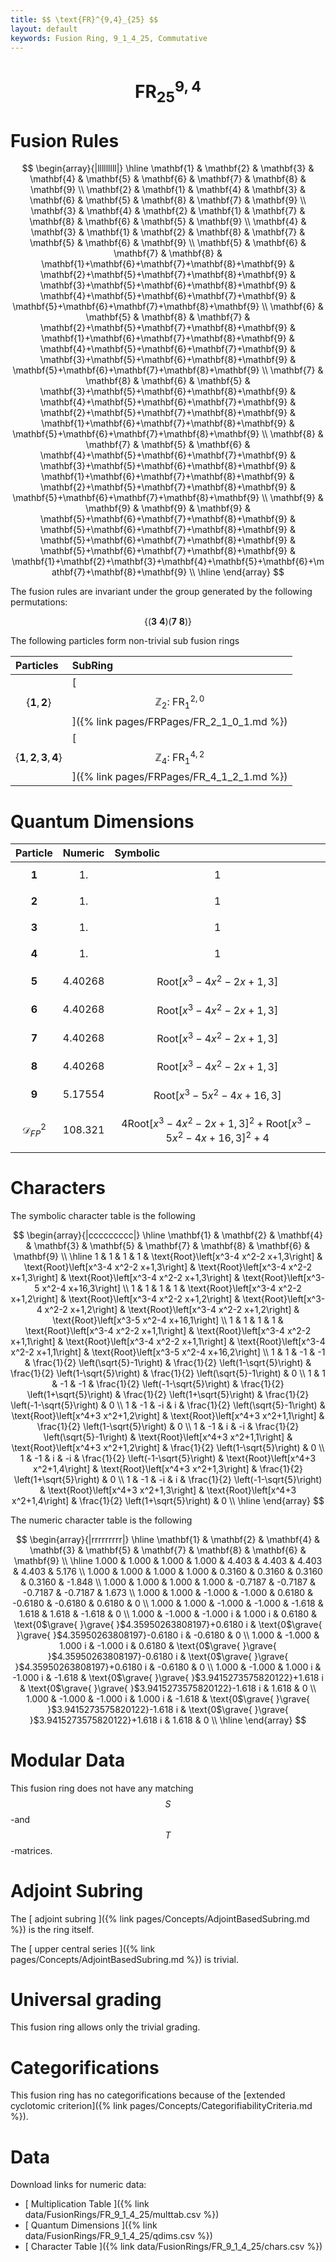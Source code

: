 ```yaml
---
title: $$ \text{FR}^{9,4}_{25} $$
layout: default
keywords: Fusion Ring, 9_1_4_25, Commutative
---
```

# $$ \text{FR}^{9,4}_{25} $$


# Fusion Rules

$$
\begin{array}{|lllllllll|}
\hline
 \mathbf{1} & \mathbf{2} & \mathbf{3} & \mathbf{4} & \mathbf{5} & \mathbf{6} & \mathbf{7} & \mathbf{8} & \mathbf{9} \\
 \mathbf{2} & \mathbf{1} & \mathbf{4} & \mathbf{3} & \mathbf{6} & \mathbf{5} & \mathbf{8} & \mathbf{7} & \mathbf{9} \\
 \mathbf{3} & \mathbf{4} & \mathbf{2} & \mathbf{1} & \mathbf{7} & \mathbf{8} & \mathbf{6} & \mathbf{5} & \mathbf{9} \\
 \mathbf{4} & \mathbf{3} & \mathbf{1} & \mathbf{2} & \mathbf{8} & \mathbf{7} & \mathbf{5} & \mathbf{6} & \mathbf{9} \\
 \mathbf{5} & \mathbf{6} & \mathbf{7} & \mathbf{8} & \mathbf{1}+\mathbf{6}+\mathbf{7}+\mathbf{8}+\mathbf{9} & \mathbf{2}+\mathbf{5}+\mathbf{7}+\mathbf{8}+\mathbf{9} & \mathbf{3}+\mathbf{5}+\mathbf{6}+\mathbf{8}+\mathbf{9} & \mathbf{4}+\mathbf{5}+\mathbf{6}+\mathbf{7}+\mathbf{9} & \mathbf{5}+\mathbf{6}+\mathbf{7}+\mathbf{8}+\mathbf{9} \\
 \mathbf{6} & \mathbf{5} & \mathbf{8} & \mathbf{7} & \mathbf{2}+\mathbf{5}+\mathbf{7}+\mathbf{8}+\mathbf{9} & \mathbf{1}+\mathbf{6}+\mathbf{7}+\mathbf{8}+\mathbf{9} & \mathbf{4}+\mathbf{5}+\mathbf{6}+\mathbf{7}+\mathbf{9} & \mathbf{3}+\mathbf{5}+\mathbf{6}+\mathbf{8}+\mathbf{9} & \mathbf{5}+\mathbf{6}+\mathbf{7}+\mathbf{8}+\mathbf{9} \\
 \mathbf{7} & \mathbf{8} & \mathbf{6} & \mathbf{5} & \mathbf{3}+\mathbf{5}+\mathbf{6}+\mathbf{8}+\mathbf{9} & \mathbf{4}+\mathbf{5}+\mathbf{6}+\mathbf{7}+\mathbf{9} & \mathbf{2}+\mathbf{5}+\mathbf{7}+\mathbf{8}+\mathbf{9} & \mathbf{1}+\mathbf{6}+\mathbf{7}+\mathbf{8}+\mathbf{9} & \mathbf{5}+\mathbf{6}+\mathbf{7}+\mathbf{8}+\mathbf{9} \\
 \mathbf{8} & \mathbf{7} & \mathbf{5} & \mathbf{6} & \mathbf{4}+\mathbf{5}+\mathbf{6}+\mathbf{7}+\mathbf{9} & \mathbf{3}+\mathbf{5}+\mathbf{6}+\mathbf{8}+\mathbf{9} & \mathbf{1}+\mathbf{6}+\mathbf{7}+\mathbf{8}+\mathbf{9} & \mathbf{2}+\mathbf{5}+\mathbf{7}+\mathbf{8}+\mathbf{9} & \mathbf{5}+\mathbf{6}+\mathbf{7}+\mathbf{8}+\mathbf{9} \\
 \mathbf{9} & \mathbf{9} & \mathbf{9} & \mathbf{9} & \mathbf{5}+\mathbf{6}+\mathbf{7}+\mathbf{8}+\mathbf{9} & \mathbf{5}+\mathbf{6}+\mathbf{7}+\mathbf{8}+\mathbf{9} & \mathbf{5}+\mathbf{6}+\mathbf{7}+\mathbf{8}+\mathbf{9} & \mathbf{5}+\mathbf{6}+\mathbf{7}+\mathbf{8}+\mathbf{9} & \mathbf{1}+\mathbf{2}+\mathbf{3}+\mathbf{4}+\mathbf{5}+\mathbf{6}+\mathbf{7}+\mathbf{8}+\mathbf{9} \\
\hline
\end{array}
$$


The fusion rules are invariant under the group generated by the following permutations:

$$ \{(\mathbf{3} \  \mathbf{4}) (\mathbf{7} \  \mathbf{8})\} $$


The following particles form non-trivial sub fusion rings

| Particles | SubRing |
| :------ | :------ |
| $$ \{\mathbf{1},\mathbf{2}\} $$ | [ $$ \mathbb{Z}_2:\ \text{FR}^{2,0}_{1} $$ ]({% link pages/FRPages/FR_2_1_0_1.md %}) |
| $$ \{\mathbf{1},\mathbf{2},\mathbf{3},\mathbf{4}\} $$ | [ $$ \mathbb{Z}_4:\ \text{FR}^{4,2}_{1} $$ ]({% link pages/FRPages/FR_4_1_2_1.md %}) |

# Quantum Dimensions

| Particle | Numeric | Symbolic |
| :------ | :------ | :------ |
| $$ \mathbf{1} $$ | $$ 1. $$ | $$ 1 $$ |
| $$ \mathbf{2} $$ | $$ 1. $$ | $$ 1 $$ |
| $$ \mathbf{3} $$ | $$ 1. $$ | $$ 1 $$ |
| $$ \mathbf{4} $$ | $$ 1. $$ | $$ 1 $$ |
| $$ \mathbf{5} $$ | $$ 4.40268 $$ | $$ \text{Root}\left[x^3-4 x^2-2 x+1,3\right] $$ |
| $$ \mathbf{6} $$ | $$ 4.40268 $$ | $$ \text{Root}\left[x^3-4 x^2-2 x+1,3\right] $$ |
| $$ \mathbf{7} $$ | $$ 4.40268 $$ | $$ \text{Root}\left[x^3-4 x^2-2 x+1,3\right] $$ |
| $$ \mathbf{8} $$ | $$ 4.40268 $$ | $$ \text{Root}\left[x^3-4 x^2-2 x+1,3\right] $$ |
| $$ \mathbf{9} $$ | $$ 5.17554 $$ | $$ \text{Root}\left[x^3-5 x^2-4 x+16,3\right] $$ |
| $$ \mathcal{D}_{FP}^2 $$ | $$ 108.321 $$ | $$ 4 \text{Root}\left[x^3-4 x^2-2 x+1,3\right]^2+\text{Root}\left[x^3-5 x^2-4 x+16,3\right]^2+4 $$ |

# Characters

The symbolic character table is the following

$$
\begin{array}{|ccccccccc|}
\hline
 \mathbf{1} & \mathbf{2} & \mathbf{4} & \mathbf{3} & \mathbf{5} & \mathbf{7} & \mathbf{8} & \mathbf{6} & \mathbf{9} \\
\hline
 1 & 1 & 1 & 1 & \text{Root}\left[x^3-4 x^2-2 x+1,3\right] & \text{Root}\left[x^3-4 x^2-2 x+1,3\right] & \text{Root}\left[x^3-4 x^2-2 x+1,3\right] & \text{Root}\left[x^3-4 x^2-2 x+1,3\right] & \text{Root}\left[x^3-5 x^2-4 x+16,3\right] \\
 1 & 1 & 1 & 1 & \text{Root}\left[x^3-4 x^2-2 x+1,2\right] & \text{Root}\left[x^3-4 x^2-2 x+1,2\right] & \text{Root}\left[x^3-4 x^2-2 x+1,2\right] & \text{Root}\left[x^3-4 x^2-2 x+1,2\right] & \text{Root}\left[x^3-5 x^2-4 x+16,1\right] \\
 1 & 1 & 1 & 1 & \text{Root}\left[x^3-4 x^2-2 x+1,1\right] & \text{Root}\left[x^3-4 x^2-2 x+1,1\right] & \text{Root}\left[x^3-4 x^2-2 x+1,1\right] & \text{Root}\left[x^3-4 x^2-2 x+1,1\right] & \text{Root}\left[x^3-5 x^2-4 x+16,2\right] \\
 1 & 1 & -1 & -1 & \frac{1}{2} \left(\sqrt{5}-1\right) & \frac{1}{2} \left(1-\sqrt{5}\right) & \frac{1}{2} \left(1-\sqrt{5}\right) & \frac{1}{2} \left(\sqrt{5}-1\right) & 0 \\
 1 & 1 & -1 & -1 & \frac{1}{2} \left(-1-\sqrt{5}\right) & \frac{1}{2} \left(1+\sqrt{5}\right) & \frac{1}{2} \left(1+\sqrt{5}\right) & \frac{1}{2} \left(-1-\sqrt{5}\right) & 0 \\
 1 & -1 & -i & i & \frac{1}{2} \left(\sqrt{5}-1\right) & \text{Root}\left[x^4+3 x^2+1,2\right] & \text{Root}\left[x^4+3 x^2+1,1\right] & \frac{1}{2} \left(1-\sqrt{5}\right) & 0 \\
 1 & -1 & i & -i & \frac{1}{2} \left(\sqrt{5}-1\right) & \text{Root}\left[x^4+3 x^2+1,1\right] & \text{Root}\left[x^4+3 x^2+1,2\right] & \frac{1}{2} \left(1-\sqrt{5}\right) & 0 \\
 1 & -1 & i & -i & \frac{1}{2} \left(-1-\sqrt{5}\right) & \text{Root}\left[x^4+3 x^2+1,4\right] & \text{Root}\left[x^4+3 x^2+1,3\right] & \frac{1}{2} \left(1+\sqrt{5}\right) & 0 \\
 1 & -1 & -i & i & \frac{1}{2} \left(-1-\sqrt{5}\right) & \text{Root}\left[x^4+3 x^2+1,3\right] & \text{Root}\left[x^4+3 x^2+1,4\right] & \frac{1}{2} \left(1+\sqrt{5}\right) & 0 \\
\hline
\end{array}
$$

The numeric character table is the following

$$
\begin{array}{|rrrrrrrrr|}
\hline
 \mathbf{1} & \mathbf{2} & \mathbf{4} & \mathbf{3} & \mathbf{5} & \mathbf{7} & \mathbf{8} & \mathbf{6} & \mathbf{9} \\
\hline
 1.000 & 1.000 & 1.000 & 1.000 & 4.403 & 4.403 & 4.403 & 4.403 & 5.176 \\
 1.000 & 1.000 & 1.000 & 1.000 & 0.3160 & 0.3160 & 0.3160 & 0.3160 & -1.848 \\
 1.000 & 1.000 & 1.000 & 1.000 & -0.7187 & -0.7187 & -0.7187 & -0.7187 & 1.673 \\
 1.000 & 1.000 & -1.000 & -1.000 & 0.6180 & -0.6180 & -0.6180 & 0.6180 & 0 \\
 1.000 & 1.000 & -1.000 & -1.000 & -1.618 & 1.618 & 1.618 & -1.618 & 0 \\
 1.000 & -1.000 & -1.000 i & 1.000 i & 0.6180 & \text{0$\grave{ }\grave{ }$4.35950263808197}+0.6180 i & \text{0$\grave{ }\grave{ }$4.35950263808197}-0.6180 i & -0.6180 & 0 \\
 1.000 & -1.000 & 1.000 i & -1.000 i & 0.6180 & \text{0$\grave{ }\grave{ }$4.35950263808197}-0.6180 i & \text{0$\grave{ }\grave{ }$4.35950263808197}+0.6180 i & -0.6180 & 0 \\
 1.000 & -1.000 & 1.000 i & -1.000 i & -1.618 & \text{0$\grave{ }\grave{ }$3.9415273575820122}+1.618 i & \text{0$\grave{ }\grave{ }$3.9415273575820122}-1.618 i & 1.618 & 0 \\
 1.000 & -1.000 & -1.000 i & 1.000 i & -1.618 & \text{0$\grave{ }\grave{ }$3.9415273575820122}-1.618 i & \text{0$\grave{ }\grave{ }$3.9415273575820122}+1.618 i & 1.618 & 0 \\
\hline
\end{array}
$$

# Modular Data

This fusion ring does not have any matching $$ S $$-and $$ T $$-matrices.

# Adjoint Subring

The [ adjoint subring ]({% link pages/Concepts/AdjointBasedSubring.md %}) is the ring itself.

The [ upper central series ]({% link pages/Concepts/AdjointBasedSubring.md %}) is trivial.

# Universal grading

This fusion ring allows only the trivial grading.

# Categorifications

This fusion ring has no  categorifications because of the [extended cyclotomic criterion]({% link pages/Concepts/CategorifiabilityCriteria.md %}).


# Data

Download links for numeric data:

* [ Multiplication Table ]({% link data/FusionRings/FR_9_1_4_25/multtab.csv %})
* [ Quantum Dimensions ]({% link data/FusionRings/FR_9_1_4_25/qdims.csv %})
* [ Character Table ]({% link data/FusionRings/FR_9_1_4_25/chars.csv %})
